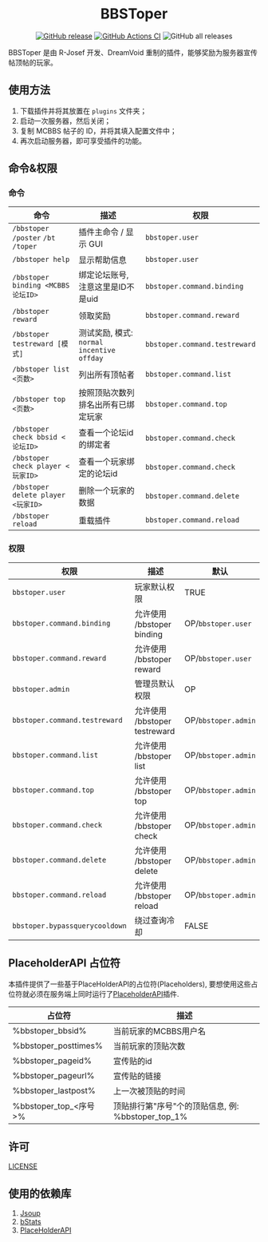 <div align="center">
    <h1> BBSToper </h1>

[![GitHub release](https://img.shields.io/github/v/release/DreamVoid/BBSToper?style=flat-square)](https://github.com/DreamVoid/BBSToper/releases/latest)
[![GitHub Actions CI](https://img.shields.io/github/actions/workflow/status/DreamVoid/BBSToper/maven.yml?style=flat-square)](https://github.com/DreamVoid/BBSToper/actions/workflows/maven.yml?query=is%3Asuccess)
![GitHub all releases](https://img.shields.io/github/downloads/DreamVoid/BBSToper/total?style=flat-square)
</div>

BBSToper 是由 R-Josef 开发、DreamVoid 重制的插件，能够奖励为服务器宣传帖顶帖的玩家。

## 使用方法

1. 下载插件并将其放置在 `plugins` 文件夹；
2. 启动一次服务器，然后关闭；
3. 复制 MCBBS 帖子的 ID，并将其填入配置文件中；
4. 再次启动服务器，即可享受插件的功能。

## 命令&权限
### 命令

| 命令 | 描述 | 权限 |
| ----- | ----- | ----- |
| `/bbstoper` `/poster` `/bt` `/toper` | 插件主命令 / 显示 GUI | `bbstoper.user` |
| `/bbstoper help` | 显示帮助信息 | `bbstoper.user` |
| `/bbstoper binding <MCBBS论坛ID>` | 绑定论坛账号, 注意这里是ID不是uid | `bbstoper.command.binding` |
| `/bbstoper reward` | 领取奖励 | `bbstoper.command.reward` |
| `/bbstoper testreward [模式]` | 测试奖励, 模式: `normal` `incentive` `offday` | `bbstoper.command.testreward` |
| `/bbstoper list <页数>` | 列出所有顶帖者 | `bbstoper.command.list` |
| `/bbstoper top <页数>` | 按照顶贴次数列排名出所有已绑定玩家 | `bbstoper.command.top` |
| `/bbstoper check bbsid <论坛ID>` | 查看一个论坛id的绑定者 | `bbstoper.command.check` |
| `/bbstoper check player <玩家ID>` | 查看一个玩家绑定的论坛id | `bbstoper.command.check` |
| `/bbstoper delete player <玩家ID>` | 删除一个玩家的数据 | `bbstoper.command.delete` |
| `/bbstoper reload` | 重载插件 | `bbstoper.command.reload` |

### 权限

| 权限 | 描述 | 默认 |
| ----- | ----- | ----- |
| `bbstoper.user` | 玩家默认权限 | TRUE |
| `bbstoper.command.binding` | 允许使用 /bbstoper binding | OP/`bbstoper.user` |
| `bbstoper.command.reward` | 允许使用 /bbstoper reward | OP/`bbstoper.user` |
| `bbstoper.admin` | 管理员默认权限 | OP |
| `bbstoper.command.testreward` | 允许使用 /bbstoper testreward | OP/`bbstoper.admin` |
| `bbstoper.command.list` | 允许使用 /bbstoper list | OP/`bbstoper.admin`|
| `bbstoper.command.top` | 允许使用 /bbstoper top | OP/`bbstoper.admin` |
| `bbstoper.command.check` | 允许使用 /bbstoper check | OP/`bbstoper.admin` |
| `bbstoper.command.delete` | 允许使用 /bbstoper delete | OP/`bbstoper.admin` |
| `bbstoper.command.reload` | 允许使用 /bbstoper reload | OP/`bbstoper.admin` |
| `bbstoper.bypassquerycooldown` | 绕过查询冷却 | FALSE |

## PlaceholderAPI 占位符

本插件提供了一些基于PlaceHolderAPI的占位符(Placeholders), 要想使用这些占位符就必须在服务端上同时运行了[PlaceholderAPI](https://github.com/PlaceholderAPI/PlaceholderAPI)插件.

| 占位符                | 描述                                               |
| --------------------- | -------------------------------------------------- |
| %bbstoper_bbsid%      | 当前玩家的MCBBS用户名                              |
| %bbstoper_posttimes%  | 当前玩家的顶贴次数                                 |
| %bbstoper_pageid%     | 宣传贴的id                                         |
| %bbstoper_pageurl%    | 宣传贴的链接                                       |
| %bbstoper_lastpost%   | 上一次被顶贴的时间                                 |
| %bbstoper_top_<序号>% | 顶贴排行第"序号"个的顶贴信息, 例: %bbstoper_top_1% |

## 许可

[LICENSE](./LICENSE)

## 使用的依赖库

1. [Jsoup](https://jsoup.org/)
2. [bStats](https://bstats.org/)
3. [PlaceHolderAPI](https://github.com/PlaceholderAPI/PlaceholderAPI)
